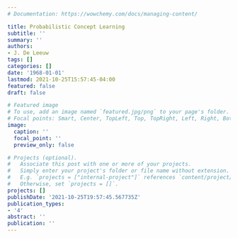 ```yaml
---
# Documentation: https://wowchemy.com/docs/managing-content/

title: Probabilistic Concept Learning
subtitle: ''
summary: ''
authors:
- J. De Leeuw
tags: []
categories: []
date: '1968-01-01'
lastmod: 2021-10-25T15:57:45-04:00
featured: false
draft: false

# Featured image
# To use, add an image named `featured.jpg/png` to your page's folder.
# Focal points: Smart, Center, TopLeft, Top, TopRight, Left, Right, BottomLeft, Bottom, BottomRight.
image:
  caption: ''
  focal_point: ''
  preview_only: false

# Projects (optional).
#   Associate this post with one or more of your projects.
#   Simply enter your project's folder or file name without extension.
#   E.g. `projects = ["internal-project"]` references `content/project/deep-learning/index.md`.
#   Otherwise, set `projects = []`.
projects: []
publishDate: '2021-10-25T19:57:45.567735Z'
publication_types:
- '4'
abstract: ''
publication: ''
---
```

